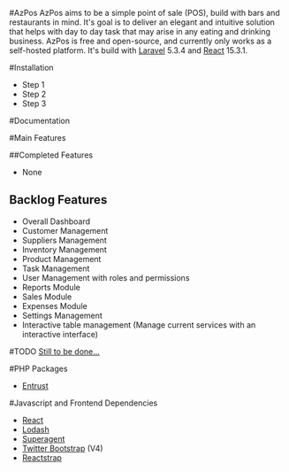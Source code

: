 #AzPos
AzPos aims to be a simple point of sale (POS), build with bars and restaurants in mind. It's goal
is to deliver an elegant and intuitive solution that helps with day to day task that may arise in any eating and drinking business.
AzPos is free and open-source, and currently only works as a self-hosted platform. It's build with [Laravel](https://laravel.com) 5.3.4 and [React](https://facebook.github.io/react/) 15.3.1.

#Installation

* Step 1
* Step 2
* Step 3

#Documentation

#Main Features

##Completed Features
 * None

## Backlog Features
* Overall Dashboard
* Customer Management
* Suppliers Management
* Inventory Management
* Product Management
* Task Management
* User Management with roles and permissions
* Reports Module
* Sales Module
* Expenses Module
* Settings Management
* Interactive table management (Manage current services with an interactive interface)


#TODO
[Still to be done... ](todo.md)

#PHP Packages
* [Entrust](https://github.com/Zizaco/entrust)
 
#Javascript and Frontend Dependencies
* [React](https://github.com/facebook/react)
* [Lodash](https://github.com/lodash/lodash)
* [Superagent](https://github.com/visionmedia/superagent)
* [Twitter Bootstrap](https://github.com/twbs/bootstrap) (V4)
* [Reactstrap](https://github.com/reactstrap/reactstrap)



